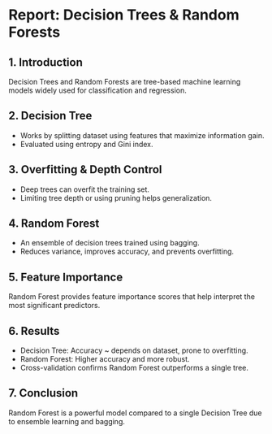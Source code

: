 # Report: Decision Trees & Random Forests

## 1. Introduction
Decision Trees and Random Forests are tree-based machine learning models widely used for classification and regression.

## 2. Decision Tree
- Works by splitting dataset using features that maximize information gain.
- Evaluated using entropy and Gini index.

## 3. Overfitting & Depth Control
- Deep trees can overfit the training set.
- Limiting tree depth or using pruning helps generalization.

## 4. Random Forest
- An ensemble of decision trees trained using bagging.
- Reduces variance, improves accuracy, and prevents overfitting.

## 5. Feature Importance
Random Forest provides feature importance scores that help interpret the most significant predictors.

## 6. Results
- Decision Tree: Accuracy ~ depends on dataset, prone to overfitting.
- Random Forest: Higher accuracy and more robust.
- Cross-validation confirms Random Forest outperforms a single tree.

## 7. Conclusion
Random Forest is a powerful model compared to a single Decision Tree due to ensemble learning and bagging.

